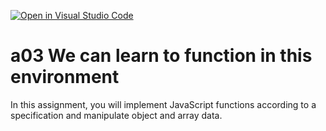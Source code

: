[![Open in Visual Studio Code](https://classroom.github.com/assets/open-in-vscode-f059dc9a6f8d3a56e377f745f24479a46679e63a5d9fe6f495e02850cd0d8118.svg)](https://classroom.github.com/online_ide?assignment_repo_id=6407415&assignment_repo_type=AssignmentRepo)
# a03 We can learn to function in this environment
In this assignment, you will implement JavaScript functions according to a specification and manipulate object and array data.
